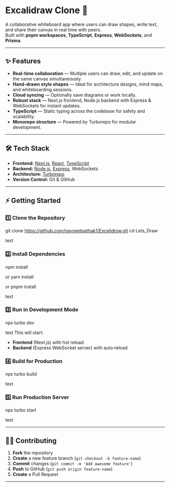 # Excalidraw Clone 🎨

A collaborative whiteboard app where users can draw shapes, write text, and share their canvas in real time with peers.  
Built with **pnpm workspaces**, **TypeScript**, **Express**, **WebSockets**, and **Prisma**.

---

## ✨ Features

- **Real-time collaboration** — Multiple users can draw, edit, and update on the same canvas simultaneously.
- **Hand-drawn style shapes** — Ideal for architecture designs, mind maps, and whiteboarding sessions.
- **Cloud syncing** — Optionally save diagrams or work locally.
- **Robust stack** — Next.js frontend, Node.js backend with Express & WebSockets for instant updates.
- **TypeScript** — Static typing across the codebase for safety and scalability.
- **Monorepo structure** — Powered by Turborepo for modular development.

---

## 🛠 Tech Stack

- **Frontend:** [Next.js](https://nextjs.org/), [React](https://reactjs.org/), [TypeScript](https://www.typescriptlang.org/)
- **Backend:** [Node.js](https://nodejs.org/), [Express](https://expressjs.com/), WebSockets
- **Architecture:** [Turborepo](https://turbo.build/repo)
- **Version Control:** Git & GitHub

---
## ⚡ Getting Started

### 1️⃣ Clone the Repository
git clone  https://github.com/navneetpathak1/Excelidrow.git
cd Lets_Draw

text

### 2️⃣ Install Dependencies
npm install

or
yarn install

or
pnpm install

text

### 3️⃣ Run in Development Mode
npx turbo dev

text
This will start:
- **Frontend** (Next.js) with hot reload  
- **Backend** (Express WebSocket server) with auto‑reload

### 4️⃣ Build for Production
npx turbo build

text

### 5️⃣ Run Production Server
npx turbo start

text

---

## 👨‍💻 Contributing

1. **Fork** the repository
2. **Create** a new feature branch (`git checkout -b feature-name`)
3. **Commit** changes (`git commit -m 'Add awesome feature'`)
4. **Push** to GitHub (`git push origin feature-name`)
5. **Create** a Pull Request

---